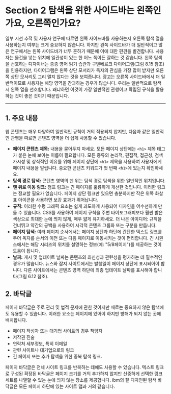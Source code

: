 # Section 2 탐색을 위한 사이드바는 왼쪽인가요, 오른쪽인가요?

일부 시선 추적 및 사용자 연구에 따르면 왼쪽 사이드바를 사용하는지 오른쪽 탐색 열을 사용하는지 여부는 크게 중요하지 않습니다. 하지만 왼쪽 사이드바가 더 일반적이고 많은 연구에서는 왼쪽 사이드바가 너무 흔하기 때문에 이에 대한 편견을 발견합니다. 사용자는 물건을 넣는 위치에 일관성이 있는 한 어느 쪽이든 잘하는 것 같습니다. 왼쪽 탐색을 선호하는 디자이너는 종종 영어 읽기 습관과 구텐베르크 다이어그램(그림 8.15 참조)을 인용하지만, 다이어그램은 왼쪽 상단 모서리가 독자의 관심을 가장 많이 받지만 오른쪽 상단 모서리도 그리 멀지 않다는 것을 보여줍니다. 광고는 오른쪽 사이드바에서 더 일반적이므로 사용자는 해당 영역을 간과하는 경우가 많습니다. 우리는 일반적으로 탐색 시 왼쪽 열을 선호합니다. 왜냐하면 이것이 가장 일반적인 관행이고 확립된 규칙을 활용하는 것이 좋은 것이기 때문입니다.

---

## 1. 주요 내용

웹 콘텐츠는 매우 다양하여 일반적인 규칙이 거의 적용되지 않지만, 다음과 같은 일반적인 관행을 따르면 콘텐츠 영역을 더 쉽게 사용할 수 있습니다.

- **페이지 콘텐츠 제목:** 내용을 묻어두지 마세요. 모든 페이지 상단에는 `<h1>` 제목 태그가 붙은 눈에 보이는 이름이 필요합니다. 모든 종류의 논리적, 편집적, 접근성, 검색 가시성 및 상식적인 이유를 위해 페이지 상단에 `<h1>` 제목을 사용하여 사용자에게 페이지 내용을 알립니다. 중요한 콘텐츠 키워드가 첫 번째 `<h1>`에 있는지 확인하세요.
- **탐색 경로 탐색:** 콘텐츠 영역의 맨 위는 탐색 경로 탐색을 위한 일반적인 위치입니다.
- **맨 위로 이동 링크:** 점프 링크는 긴 페이지를 훌륭하게 개선한 것입니다. 이러한 링크는 정교할 필요가 없습니다. 페이지 상단 링크만 있으면 충분하지만 작은 위쪽 화살표 아이콘을 사용하면 보강 효과가 뛰어납니다.
- **규칙:** 이러한 수평 그래픽 요소는 쉽게 과도하게 사용되어 디자인을 어수선하게 만들 수 있습니다. CSS를 사용하여 페이지 규칙을 주변 타이포그래피보다 훨씬 밝은 색상으로 최대한 눈에 띄지 않게, 매우 얇게 유지하세요. 더 나은 아이디어: 규칙을 건너뛰고 약간의 공백을 사용하여 시각적 콘텐츠 그룹화 또는 구분을 만듭니다.
- **페이지 탐색:** 여러 페이지 순서에서는 페이지 상단과 하단에 간단한 텍스트 링크를 두어 독자를 순서의 이전 또는 다음 페이지로 이동시키는 것이 편리합니다. 긴 시퀀스에서는 해당 시리즈의 위치를 설명하는 정보(예: "5/8페이지")를 제공하는 것이 도움이 됩니다.
- **날짜:** 게시 및 업데이트 날짜는 콘텐츠의 최신성과 관련성을 평가하는 데 필수적인 경우가 많습니다. 뉴스와 잡지 사이트에서는 발행일이 페이지 상단에 표시되어야 합니다. 다른 사이트에서는 콘텐츠 영역 하단에 최종 업데이트 날짜를 표시해야 합니다(그림 6.12 참조).

## 2. 바닥글

페이지 바닥글은 주로 관리 및 법적 문제에 관한 것이지만 때로는 중요하지 않은 탐색에도 유용할 수 있습니다. 이러한 요소는 페이지에 있어야 하지만 방해가 되지 않는 곳에 배치합니다.

- 페이지 작성자 또는 대기업 사이트의 경우 책임자
- 저작권 진술
- 연락처 세부정보, 특히 이메일
- 관련 사이트나 대기업으로의 링크
- 긴 페이지 또는 추가 탐색을 위한 중복 탐색 링크.

페이지 바닥글은 전체 사이트 링크를 반복하는 데에도 사용할 수 있습니다. 텍스트 링크로 구성된 확장된 바닥글은 페이지 크기를 거의 추가하지 않지만 신중하게 선택한 링크 세트를 나열할 수 있는 눈에 띄지 않는 장소를 제공합니다. ibm의 잘 디자인된 탐색 바닥글은 모든 페이지 하단에 있는 사이트 맵과 거의 같습니다.
